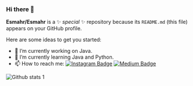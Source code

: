 ### Hi there 👋


**Esmahr/Esmahr** is a ✨ _special_ ✨ repository because its `README.md` (this file) appears on your GitHub profile.

Here are some ideas to get you started:

- 🔭 I’m currently working on Java.
- 🌱 I’m currently learning Java and Python.
- 📫 How to reach me: 
[![Instagram Badge](https://img.shields.io/badge/-Instagram-C13584?style=flat-square&labelColor=C13584&logo=instagram&logoColor=white&link=https://www.instagram.com/esmahr_/)](https://www.instagram.com/esmahr_/) 
[![Medium Badge](https://img.shields.io/badge/-Medium-757575?style=flat-square&labelColor=757575&logo=Medium&logoColor=white&link=https://medium.com/@esmahr)](https://medium.com/@esmahr) 

![Github stats 1](https://github-readme-stats.vercel.app/api?username=Esmahr&show_icons=true&theme=gradient) 

